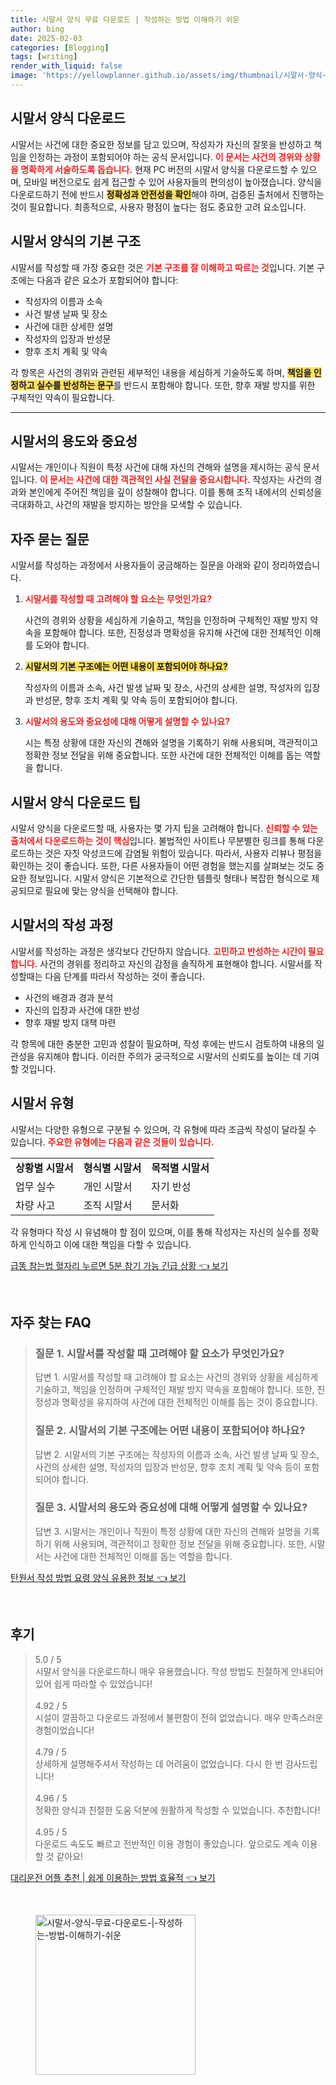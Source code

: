 ```yaml
---
title: 시말서 양식 무료 다운로드 | 작성하는 방법 이해하기 쉬운
author: bing
date: 2025-02-03
categories: [Blogging]
tags: [writing]
render_with_liquid: false
image: 'https://yellowplanner.github.io/assets/img/thumbnail/시말서-양식-무료-다운로드-|-작성하는-방법-이해하기-쉬운.webp'
---
```



<h2 id='시말서_양식_다운로드'>시말서 양식 다운로드</h2>

<p>시말서는 사건에 대한 중요한 정보를 담고 있으며, 작성자가 자신의 잘못을 반성하고 책임을 인정하는 과정이 포함되어야 하는 공식 문서입니다. <b><span style="color: #ee2323;">이 문서는 사건의 경위와 상황을 명확하게 서술하도록 돕습니다.</span></b> 현재
     PC 버전의 시말서 양식을 다운로드할 수 있으며, 모바일 버전으로도 쉽게 접근할 수 있어 사용자들의 편의성이 높아졌습니다. 양식을 다운로드하기 전에 반드시 <b><span style="background-color: #ffe066;">정확성과 안전성을 확인</span></b>해야 하며, 검증된 출처에서 진행하는 것이 필요합니다. 최종적으로, 사용자 평점이 높다는 점도 중요한 고려 요소입니다.</p>

<h2 id='시말서_양식의_기본구조'>시말서 양식의 기본 구조</h2>

<p>시말서를 작성할 때 가장 중요한 것은 <b><span style="color: #ee2323;">기본 구조를 잘 이해하고 따르는 것</span></b>입니다. 기본 구조에는 다음과 같은 요소가 포함되어야 합니다:</p>

<ul>
    <li>작성자의 이름과 소속</li>
    <li>사건 발생 날짜 및 장소</li>
    <li>사건에 대한 상세한 설명</li>
    <li>작성자의 입장과 반성문</li>
    <li>향후 조치 계획 및 약속</li>
</ul>

<p>각 항목은 사건의 경위와 관련된 세부적인 내용을 세심하게 기술하도록 하며, <b><span style="background-color: #ffe066;">책임을 인정하고 실수를 반성하는 문구</span></b>를 반드시 포함해야 합니다. 또한, 향후 재발 방지를 위한 구체적인 약속이 필요합니다.</p>

<hr />

<h2 id='시말서의_용도와_중요성'>시말서의 용도와 중요성</h2>

<p>시말서는 개인이나 직원이 특정 사건에 대해 자신의 견해와 설명을 제시하는 공식 문서입니다. <b><span style="color: #ee2323;">이 문서는 사건에 대한 객관적인 사실 전달을 중요시합니다.</span></b> 작성자는 사건의 경과와 본인에게 주어진 책임을 깊이 성찰해야 합니다. 이를 통해 조직 내에서의 신뢰성을 극대화하고, 사건의 재발을 방지하는 방안을 모색할 수 있습니다.</p>

<h2 id='자주_묻는_질문'>자주 묻는 질문</h2>

<p>시말서를 작성하는 과정에서 사용자들이 궁금해하는 질문을 아래와 같이 정리하였습니다.</p>

<ol>
    <li>
        <b><span style="color: #ee2323;">시말서를 작성할 때 고려해야 할 요소는 무엇인가요?</span></b>
        <p>사건의 경위와 상황을 세심하게 기술하고, 책임을 인정하며 구체적인 재발 방지 약속을 포함해야 합니다. 또한, 진정성과 명확성을 유지해 사건에 대한 전체적인 이해를 도와야 합니다.</p>
    </li>
    <li>
        <b><span style="background-color: #ffe066;">시말서의 기본 구조에는 어떤 내용이 포함되어야 하나요?</span></b>
        <p>작성자의 이름과 소속, 사건 발생 날짜 및 장소, 사건의 상세한 설명, 작성자의 입장과 반성문, 향후 조치 계획 및 약속 등이 포함되어야 합니다.</p>
    </li>
    <li>
        <b><span style="color: #ee2323;">시말서의 용도와 중요성에 대해 어떻게 설명할 수 있나요?</span></b>
        <p>시는 특정 상황에 대한 자신의 견해와 설명을 기록하기 위해 사용되며, 객관적이고 정확한 정보 전달을 위해 중요합니다. 또한 사건에 대한 전체적인 이해를 돕는 역할을 합니다.</p>
    </li>
</ol>

<h2 id='시말서_양식_다운로드_팁'>시말서 양식 다운로드 팁</h2>

<p>시말서 양식을 다운로드할 때, 사용자는 몇 가지 팁을 고려해야 합니다. <b><span style="color: #ee2323;">신뢰할 수 있는 출처에서 다운로드하는 것이 핵심</span></b>입니다. 불법적인 사이트나 무분별한 링크를 통해 다운로드하는 것은 자칫 악성코드에 감염될 위험이 있습니다. 따라서, 사용자 리뷰나 평점을 확인하는 것이 좋습니다. 또한, 다른 사용자들이 어떤 경험을 했는지를 살펴보는 것도 중요한 정보입니다. 시말서 양식은 기본적으로 간단한 템플릿 형태나 복잡한 형식으로 제공되므로 필요에 맞는 양식을 선택해야 합니다.</p>

<h2 id='시말서의_작성과정'>시말서의 작성 과정</h2>

<p>시말서를 작성하는 과정은 생각보다 간단하지 않습니다. <b><span style="color: #ee2323;">고민하고 반성하는 시간이 필요합니다.</span></b> 사건의 경위를 정리하고 자신의 감정을 솔직하게 표현해야 합니다. 시말서를 작성할때는 다음 단계를 따라서 작성하는 것이 좋습니다.</p>

<ul>
    <li>사건의 배경과 경과 분석</li>
    <li>자신의 입장과 사건에 대한 반성</li>
    <li>향후 재발 방지 대책 마련</li>
</ul>

<p>각 항목에 대한 충분한 고민과 성찰이 필요하며, 작성 후에는 반드시 검토하여 내용의 일관성을 유지해야 합니다. 이러한 주의가 궁극적으로 시말서의 신뢰도를 높이는 데 기여할 것입니다.</p>

<h2 id='시말서_유형'>시말서 유형</h2>

<p>시말서는 다양한 유형으로 구분될 수 있으며, 각 유형에 따라 조금씩 작성이 달라질 수 있습니다. <b><span style="color: #ee2323;">주요한 유형에는 다음과 같은 것들이 있습니다.</span></b></p>

<table>
    <tr>
        <td><b>상황별 시말서</b></td>
        <td><b>형식별 시말서</b></td>
        <td><b>목적별 시말서</b></td>
    </tr>
    <tr>
        <td>업무 실수</td>
        <td>개인 시말서</td>
        <td>자기 반성</td>
    </tr>
    <tr>
        <td>차량 사고</td>
        <td>조직 시말서</td>
        <td>문서화</td>
    </tr>
</table>

<p>각 유형마다 작성 시 유념해야 할 점이 있으며, 이를 통해 작성자는 자신의 실수를 정확하게 인식하고 이에 대한 책임을 다할 수 있습니다.</p>


<p><a class="click-button" title="급똥 참는법 혈자리 누르면 5분 참기 가능 긴급 상황" href="https://yellowplanner.github.io/posts/%EA%B8%89%EB%98%A5-%EC%B0%B8%EB%8A%94%EB%B2%95-%ED%98%88%EC%9E%90%EB%A6%AC-%EB%88%84%EB%A5%B4%EB%A9%B4-5%EB%B6%84-%EC%B0%B8%EA%B8%B0-%EA%B0%80%EB%8A%A5-%EA%B8%B4%EA%B8%89-%EC%83%81%ED%99%A9/" rel="dofollow">급똥 참는법 혈자리 누르면 5분 참기 가능 긴급 상황 👈 보기</a></p><br>
<h2 id='자주_찾는_FAQ'>자주 찾는 FAQ</h2>
<div itemscope="" itemtype="https://schema.org/FAQPage"> 
<blockquote> 
<div itemscope="" itemprop="mainEntity" itemtype="https://schema.org/Question"> 
<h3 itemprop="name">질문 1. 시말서를 작성할 때 고려해야 할 요소가 무엇인가요?</h3> 
<div itemscope="" itemprop="acceptedAnswer" itemtype="https://schema.org/Answer"> 
<span itemprop="text"> 
<p>답변 1. 시말서를 작성할 때 고려해야 할 요소는 사건의 경위와 상황을 세심하게 기술하고, 책임을 인정하며 구체적인 재발 방지 약속을 포함해야 합니다. 또한, 진정성과 명확성을 유지하여 사건에 대한 전체적인 이해를 돕는 것이 중요합니다.</p> 
</span> 
</div> 
</div> 

<div itemscope="" itemprop="mainEntity" itemtype="https://schema.org/Question"> 
<h3 itemprop="name">질문 2. 시말서의 기본 구조에는 어떤 내용이 포함되어야 하나요?</h3> 
<div itemscope="" itemprop="acceptedAnswer" itemtype="https://schema.org/Answer"> 
<span itemprop="text"> 
<p>답변 2. 시말서의 기본 구조에는 작성자의 이름과 소속, 사건 발생 날짜 및 장소, 사건의 상세한 설명, 작성자의 입장과 반성문, 향후 조치 계획 및 약속 등이 포함되어야 합니다.</p> 
</span> 
</div> 
</div> 

<div itemscope="" itemprop="mainEntity" itemtype="https://schema.org/Question"> 
<h3 itemprop="name">질문 3. 시말서의 용도와 중요성에 대해 어떻게 설명할 수 있나요?</h3> 
<div itemscope="" itemprop="acceptedAnswer" itemtype="https://schema.org/Answer"> 
<span itemprop="text"> 
<p>답변 3. 시말서는 개인이나 직원이 특정 상황에 대한 자신의 견해와 설명을 기록하기 위해 사용되며, 객관적이고 정확한 정보 전달을 위해 중요합니다. 또한, 시말서는 사건에 대한 전체적인 이해를 돕는 역할을 합니다.</p> 
</span> 
</div> 
</div> 

</blockquote> 
</div>
<p><a class="click-button" title="탄원서 작성 방법 요령 양식 유용한 정보" href="https://yellowplanner.github.io/posts/%ED%83%84%EC%9B%90%EC%84%9C-%EC%9E%91%EC%84%B1-%EB%B0%A9%EB%B2%95-%EC%9A%94%EB%A0%B9-%EC%96%91%EC%8B%9D-%EC%9C%A0%EC%9A%A9%ED%95%9C-%EC%A0%95%EB%B3%B4/" rel="dofollow">탄원서 작성 방법 요령 양식 유용한 정보 👈 보기</a></p><br>
<h2 id='후기'>후기</h2>
<div itemscope itemtype="https://schema.org/Product">
  <blockquote>
  <div itemprop="review" itemscope itemtype="https://schema.org/Review">
      <div itemprop="reviewRating" itemscope itemtype="https://schema.org/Rating"> <span itemprop="ratingValue">5.0</span> / <span itemprop="bestRating">5</span> </div>
      <span itemprop="reviewBody">시말서 양식을 다운로드하니 매우 유용했습니다. 작성 방법도 친절하게 안내되어 있어 쉽게 따라할 수 있었습니다!</span>
  </div>
  <br>
  <div itemprop="review" itemscope itemtype="https://schema.org/Review">
      <div itemprop="reviewRating" itemscope itemtype="https://schema.org/Rating"> <span itemprop="ratingValue">4.92</span> / <span itemprop="bestRating">5</span> </div>
      <span itemprop="reviewBody">시설이 깔끔하고 다운로드 과정에서 불편함이 전혀 없었습니다. 매우 만족스러운 경험이었습니다!</span>
  </div>
  <br>
  <div itemprop="review" itemscope itemtype="https://schema.org/Review">
      <div itemprop="reviewRating" itemscope itemtype="https://schema.org/Rating"> <span itemprop="ratingValue">4.79</span> / <span itemprop="bestRating">5</span> </div>
      <span itemprop="reviewBody">상세하게 설명해주셔서 작성하는 데 어려움이 없었습니다. 다시 한 번 감사드립니다!</span>
  </div>
  <br>
  <div itemprop="review" itemscope itemtype="https://schema.org/Review">
      <div itemprop="reviewRating" itemscope itemtype="https://schema.org/Rating"> <span itemprop="ratingValue">4.96</span> / <span itemprop="bestRating">5</span> </div>
      <span itemprop="reviewBody">정확한 양식과 친절한 도움 덕분에 원활하게 작성할 수 있었습니다. 추천합니다!</span>
  </div>
  <br>
  <div itemprop="review" itemscope itemtype="https://schema.org/Review">
      <div itemprop="reviewRating" itemscope itemtype="https://schema.org/Rating"> <span itemprop="ratingValue">4.95</span> / <span itemprop="bestRating">5</span> </div>
      <span itemprop="reviewBody">다운로드 속도도 빠르고 전반적인 이용 경험이 좋았습니다. 앞으로도 계속 이용할 것 같아요!</span>
  </div>
  </blockquote>
</div>
<p><a class="click-button" title="대리운전 어플 추천 | 쉽게 이용하는 방법 효율적" href="https://yellowplanner.github.io/posts/%EB%8C%80%EB%A6%AC%EC%9A%B4%EC%A0%84-%EC%96%B4%ED%94%8C-%EC%B6%94%EC%B2%9C-%EC%89%BD%EA%B2%8C-%EC%9D%B4%EC%9A%A9%ED%95%98%EB%8A%94-%EB%B0%A9%EB%B2%95-%ED%9A%A8%EC%9C%A8%EC%A0%81/" rel="dofollow">대리운전 어플 추천 | 쉽게 이용하는 방법 효율적 👈 보기</a></p><br>
<figure class="image"><img src="https://yellowplanner.github.io/assets/img/thumbnail/시말서-양식-무료-다운로드-|-작성하는-방법-이해하기-쉬운.webp" alt="시말서-양식-무료-다운로드-|-작성하는-방법-이해하기-쉬운" width="256" height="256"></figure>
